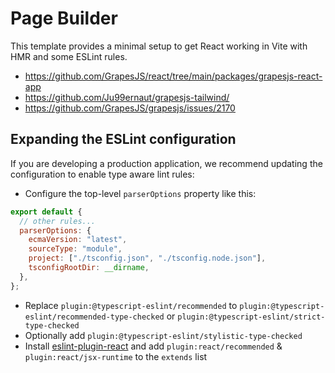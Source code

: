 # Page Builder

This template provides a minimal setup to get React working in Vite with HMR and some ESLint rules.

- <https://github.com/GrapesJS/react/tree/main/packages/grapesjs-react-app>
- <https://github.com/Ju99ernaut/grapesjs-tailwind/>
- <https://github.com/GrapesJS/grapesjs/issues/2170>

## Expanding the ESLint configuration

If you are developing a production application, we recommend updating the configuration to enable type aware lint rules:

- Configure the top-level `parserOptions` property like this:

```js
export default {
  // other rules...
  parserOptions: {
    ecmaVersion: "latest",
    sourceType: "module",
    project: ["./tsconfig.json", "./tsconfig.node.json"],
    tsconfigRootDir: __dirname,
  },
};
```

- Replace `plugin:@typescript-eslint/recommended` to `plugin:@typescript-eslint/recommended-type-checked` or `plugin:@typescript-eslint/strict-type-checked`
- Optionally add `plugin:@typescript-eslint/stylistic-type-checked`
- Install [eslint-plugin-react](https://github.com/jsx-eslint/eslint-plugin-react) and add `plugin:react/recommended` & `plugin:react/jsx-runtime` to the `extends` list
